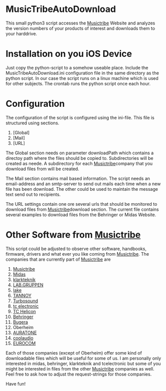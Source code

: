 MusicTribeAutoDownload
================
This small python3 script accesses the [Musictribe](https://www.musictribe.com) Website and analyzes the version numbers of your products of interest and downloads them to your harddrive.  
  
Installation on you iOS Device  
====================  
Just copy the python-script to a somehow useable place. Include the MusicTribeAutoDownload.ini configuration file in the same directory as the python script. 
In our case the script runs on a linux machine which is used for other subjects. The crontab runs the python script once each hour.  

Configuration  
===========  
The configuration of the script is configured using the ini-file. This file is structured using sections. 

1. [Global]
1. [Mail]
1. [URL]

The Global section needs on parameter downloadPath which contains a directoy path where the files should be copied to. Subdirectories will be created as neede. A subdirectory for each [Musictribe](https://www.musictribe.com)company that you download files from will be created.

The Mail section contains mail based information. The script needs an email-address and an smtp-server to send out mails each time when a new file has been download. The other could be used to maintain the message text send out to recipients.
  
The URL settings  contain one ore several urls that should be monitored to download files from [Musictribe](https://www.musictribe.com)download section. The current file contains several examples to download files from the Behringer or Midas Website.  
  
Other Software from [Musictribe](https://www.musictribe.com)
===

This script could be adjusted to observe other software, handbooks, firmware, drivers and what ever you like coming from [Musictribe](https://www.musictribe.com). The companies that are currently part of [Musictribe](https://www.musictribe.com) are

1. [Musictribe](https://www.musictribe.com)
1. [Midas](https://www.midasconsoles.com)
1. [klarkteknik](https://www.klarkteknik.com/)
1. [LAB.GRUPPEN](https://www.labgruppen.com)
1. [lake](https://www.lakeprocessing.com/)
1. [TANNOY](https://www.tannoy.com/)
1. [Turbosound](https://www.turbosound.com/)
1. [tc electronic](https://www.tcelectronic.com/)
1. [TC Helicon](https://www.tc-helicon.com/)
1. [Behringer](https://www.behringer.com/)
1. [Bugera](https://www.bugera-amps.com/)
1. Oberheim
1. [AURATONE](https://www.auratone.eu/)
1. [coolaudio](https://www.coolaudio.com/)
1. [EUROCOM](https://eurocom.musictribe.com/)

Each of those companies (except of Oberheim) offer some kind of downloadable files which will be useful for some of us. I am personally only interested in midas, behringer, klarkteknik and tcelectronic but some of you might be interested in files from the other [Musictribe](https://www.musictribe.com) companies as well. Feel free to ask how to adjust the request-strings for those companies.

Have fun!

